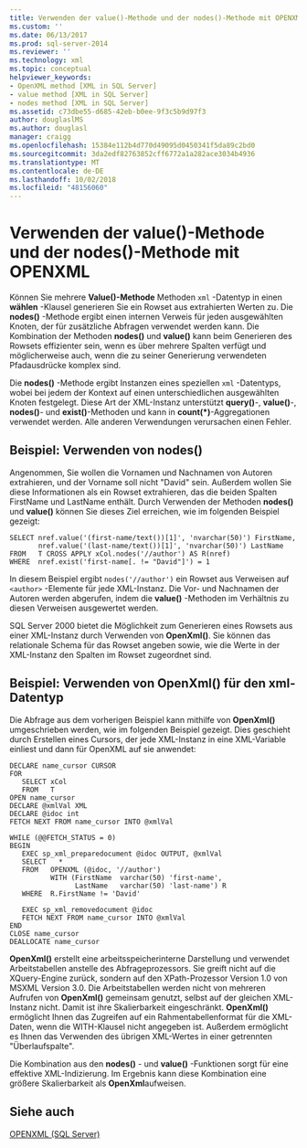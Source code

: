 ```yaml
---
title: Verwenden der value()-Methode und der nodes()-Methode mit OPENXML | Microsoft-Dokumentation
ms.custom: ''
ms.date: 06/13/2017
ms.prod: sql-server-2014
ms.reviewer: ''
ms.technology: xml
ms.topic: conceptual
helpviewer_keywords:
- OpenXML method [XML in SQL Server]
- value method [XML in SQL Server]
- nodes method [XML in SQL Server]
ms.assetid: c73dbe55-d685-42eb-b0ee-9f3c5b9d97f3
author: douglaslMS
ms.author: douglasl
manager: craigg
ms.openlocfilehash: 15384e112b4d770d49095d0450341f5da89c2bd0
ms.sourcegitcommit: 3da2edf82763852cff6772a1a282ace3034b4936
ms.translationtype: MT
ms.contentlocale: de-DE
ms.lasthandoff: 10/02/2018
ms.locfileid: "48156060"
---
```

# <a name="use-the-value-and-nodes-methods-with-openxml"></a>Verwenden der value()-Methode und der nodes()-Methode mit OPENXML
  Können Sie mehrere **Value()-Methode** Methoden `xml` -Datentyp in einen **wählen** -Klausel generieren Sie ein Rowset aus extrahierten Werten zu. Die **nodes()** -Methode ergibt einen internen Verweis für jeden ausgewählten Knoten, der für zusätzliche Abfragen verwendet werden kann. Die Kombination der Methoden **nodes()** und **value()** kann beim Generieren des Rowsets effizienter sein, wenn es über mehrere Spalten verfügt und möglicherweise auch, wenn die zu seiner Generierung verwendeten Pfadausdrücke komplex sind.  
  
 Die **nodes()** -Methode ergibt Instanzen eines speziellen `xml` -Datentyps, wobei bei jedem der Kontext auf einen unterschiedlichen ausgewählten Knoten festgelegt. Diese Art der XML-Instanz unterstützt **query()**-, **value()**-, **nodes()**- und **exist()**-Methoden und kann in **count(\*)**-Aggregationen verwendet werden. Alle anderen Verwendungen verursachen einen Fehler.  
  
## <a name="example-using-nodes"></a>Beispiel: Verwenden von nodes()  
 Angenommen, Sie wollen die Vornamen und Nachnamen von Autoren extrahieren, und der Vorname soll nicht "David" sein. Außerdem wollen Sie diese Informationen als ein Rowset extrahieren, das die beiden Spalten FirstName und LastName enthält. Durch Verwenden der Methoden **nodes()** und **value()** können Sie dieses Ziel erreichen, wie im folgenden Beispiel gezeigt:  
  
```  
SELECT nref.value('(first-name/text())[1]', 'nvarchar(50)') FirstName,  
       nref.value('(last-name/text())[1]', 'nvarchar(50)') LastName  
FROM   T CROSS APPLY xCol.nodes('//author') AS R(nref)  
WHERE  nref.exist('first-name[. != "David"]') = 1  
```  
  
 In diesem Beispiel ergibt `nodes('//author')` ein Rowset aus Verweisen auf `<author>` -Elemente für jede XML-Instanz. Die Vor- und Nachnamen der Autoren werden abgerufen, indem die **value()** -Methoden im Verhältnis zu diesen Verweisen ausgewertet werden.  
  
 SQL Server 2000 bietet die Möglichkeit zum Generieren eines Rowsets aus einer XML-Instanz durch Verwenden von **OpenXml()**. Sie können das relationale Schema für das Rowset angeben sowie, wie die Werte in der XML-Instanz den Spalten im Rowset zugeordnet sind.  
  
## <a name="example-using-openxml-on-the-xml-data-type"></a>Beispiel: Verwenden von OpenXml() für den xml-Datentyp  
 Die Abfrage aus dem vorherigen Beispiel kann mithilfe von **OpenXml()** umgeschrieben werden, wie im folgenden Beispiel gezeigt. Dies geschieht durch Erstellen eines Cursors, der jede XML-Instanz in eine XML-Variable einliest und dann für OpenXML auf sie anwendet:  
  
```  
DECLARE name_cursor CURSOR  
FOR  
   SELECT xCol   
   FROM   T  
OPEN name_cursor  
DECLARE @xmlVal XML  
DECLARE @idoc int  
FETCH NEXT FROM name_cursor INTO @xmlVal  
  
WHILE (@@FETCH_STATUS = 0)  
BEGIN  
   EXEC sp_xml_preparedocument @idoc OUTPUT, @xmlVal  
   SELECT   *  
   FROM   OPENXML (@idoc, '//author')  
          WITH (FirstName  varchar(50) 'first-name',  
                LastName   varchar(50) 'last-name') R  
   WHERE  R.FirstName != 'David'  
  
   EXEC sp_xml_removedocument @idoc  
   FETCH NEXT FROM name_cursor INTO @xmlVal  
END  
CLOSE name_cursor  
DEALLOCATE name_cursor   
```  
  
 **OpenXml()** erstellt eine arbeitsspeicherinterne Darstellung und verwendet Arbeitstabellen anstelle des Abfrageprozessors. Sie greift nicht auf die XQuery-Engine zurück, sondern auf den XPath-Prozessor Version 1.0 von MSXML Version 3.0. Die Arbeitstabellen werden nicht von mehreren Aufrufen von **OpenXml()** gemeinsam genutzt, selbst auf der gleichen XML-Instanz nicht. Damit ist ihre Skalierbarkeit eingeschränkt. **OpenXml()** ermöglicht Ihnen das Zugreifen auf ein Rahmentabellenformat für die XML-Daten, wenn die WITH-Klausel nicht angegeben ist. Außerdem ermöglicht es Ihnen das Verwenden des übrigen XML-Wertes in einer getrennten "Überlaufspalte".  
  
 Die Kombination aus den **nodes()** - und **value()** -Funktionen sorgt für eine effektive XML-Indizierung. Im Ergebnis kann diese Kombination eine größere Skalierbarkeit als **OpenXml**aufweisen.  
  
## <a name="see-also"></a>Siehe auch  
 [OPENXML &#40;SQL Server&#41;](openxml-sql-server.md)  
  
  
